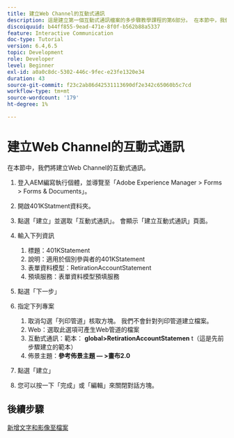 ```yaml
---
title: 建立Web Channel的互動式通訊
description: 這是建立第一個互動式通訊檔案的多步驟教學課程的第6部分。 在本節中，我們將建立Web Channel的互動式通訊。
discoiquuid: b44ff855-9ead-471e-8f0f-b562b88a5337
feature: Interactive Communication
doc-type: Tutorial
version: 6.4,6.5
topic: Development
role: Developer
level: Beginner
exl-id: a0a0c8dc-5302-446c-9fec-e23fe1320e34
duration: 43
source-git-commit: f23c2ab86d42531113690df2e342c65060b5c7cd
workflow-type: tm+mt
source-wordcount: '179'
ht-degree: 1%

---
```


# 建立Web Channel的互動式通訊

在本節中，我們將建立Web Channel的互動式通訊。

1. 登入AEM編寫執行個體，並導覽至「Adobe Experience Manager > Forms > Forms &amp; Documents」。
1. 開啟401KStatment資料夾。
1. 點選「建立」並選取「互動式通訊」。 會顯示「建立互動式通訊」頁面。
1. 輸入下列資訊

   1. 標題：401KStatement
   1. 說明：適用於個別參與者的401KStatement
   1. 表單資料模型：RetirationAccountStatement
   1. 預填服務：表單資料模型預填服務

1. 點選「下一步」
1. 指定下列專案

   1. 取消勾選「列印管道」核取方塊。 我們不會針對列印管道建立檔案。
   1. Web：選取此選項可產生Web管道的檔案
   1. 互動式通訊：範本： **global>RetirationAccountStatemen** t（這是先前步驟建立的範本）
   1. 佈景主題：**參考佈景主題 — >畫布2.0**

1. 點選「建立」
1. 您可以按一下「完成」或「編輯」來關閉對話方塊。

## 後續步驟

[新增文字和影像至檔案](./partseven.md)
